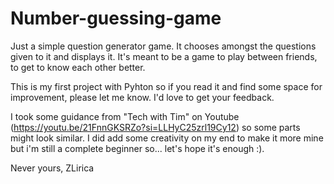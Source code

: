 # Number-guessing-game

Just a simple question generator game. It chooses amongst the questions given to it and displays it. It's meant to be a game to play between friends, to get to know each other better. 

This is my first project with Pyhton so if you read it and find some space for improvement, please let me know. I'd love to get your feedback.

I took some guidance from "Tech with Tim" on Youtube (https://youtu.be/21FnnGKSRZo?si=LLHyC25zrl19Cy12) so some parts might look similar. I did add some creativity on my end to make it more mine but i'm still a complete beginner so... let's hope it's enough :). 

Never yours,
ZLirica
